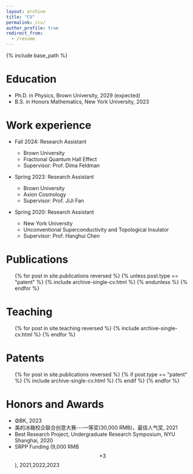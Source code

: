 ```yaml
---
layout: archive
title: "CV"
permalink: /cv/
author_profile: true
redirect_from:
  - /resume
---
```


{% include base_path %}

Education
======
* Ph.D. in Physics, Brown University, 2029 (expected)
* B.S. in Honors Mathematics, New York University, 2023

Work experience
======
* Fall 2024: Research Assistant
  * Brown University
  * Fractional Quantum Hall Effect
  * Supervisor: Prof. Dima Feldman

* Spring 2023: Research Assistant
  * Brown University
  * Axion Cosmology
  * Supervisor: Prof. JiJi Fan

* Spring 2020: Research Assistant
  * New York University
  * Unconventional Superconductivity and Topological Insulator
  * Supervisor: Prof. Hanghui Chen

Publications
======
  <ul>{% for post in site.publications reversed %}
    {% unless post.type == "patent" %}
      {% include archive-single-cv.html %}
    {% endunless %}
  {% endfor %}</ul>
  
Teaching
======
  <ul>{% for post in site.teaching reversed %}
    {% include archive-single-cv.html %}
  {% endfor %}</ul>

Patents
======
<ul>{% for post in site.publications reversed %}
  {% if post.type == "patent" %}
    {% include archive-single-cv.html %}
  {% endif %}
{% endfor %}</ul>

Honors and Awards
======
  * ΦΒΚ, 2023
  * 美的冰箱校企联合创意大赛---一等奖(30,000 RMB)，最佳人气奖, 2021
  * Best Research Project, Undergraduate Research Symposium, NYU Shanghai, 2020
  * SRPP Funding (9,000 RMB $$\times 3$$), 2021,2022,2023

  


